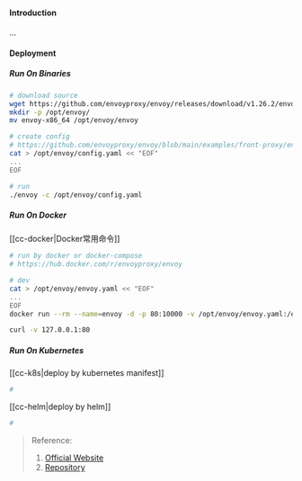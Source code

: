 #### Introduction
...


#### Deployment
##### Run On Binaries
```bash
# download source
wget https://github.com/envoyproxy/envoy/releases/download/v1.26.2/envoy-x86_64
mkdir -p /opt/envoy/
mv envoy-x86_64 /opt/envoy/envoy

# create config
# https://github.com/envoyproxy/envoy/blob/main/examples/front-proxy/envoy.yaml
cat > /opt/envoy/config.yaml << "EOF"
...
EOF

# run
./envoy -c /opt/envoy/config.yaml
```

##### Run On Docker
[[cc-docker|Docker常用命令]]
```bash
# run by docker or docker-compose
# https://hub.docker.com/r/envoyproxy/envoy

# dev
cat > /opt/envoy/envoy.yaml << "EOF"
...
EOF
docker run --rm --name=envoy -d -p 80:10000 -v /opt/envoy/envoy.yaml:/etc/envoy/envoy.yaml envoyproxy/envoy:latest

curl -v 127.0.0.1:80
```

##### Run On Kubernetes
[[cc-k8s|deploy by kubernetes manifest]]
```bash
# 
```

[[cc-helm|deploy by helm]]
```bash
#  
```



> Reference:
> 1. [Official Website](https://cloudnative.to/envoy/start/start.html)
> 2. [Repository](https://github.com/envoyproxy/envoy)
